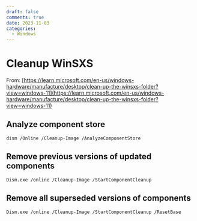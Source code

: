 ```yaml
---
draft: false
comments: true
date: 2023-11-03
categories:
  - Windows
---
```



# Cleanup WinSXS
From: [https://learn.microsoft.com/en-us/windows-hardware/manufacture/desktop/clean-up-the-winsxs-folder?view=windows-11](https://learn.microsoft.com/en-us/windows-hardware/manufacture/desktop/clean-up-the-winsxs-folder?view=windows-11)

## Analyze component store
```
dism /Online /Cleanup-Image /AnalyzeComponentStore
```
## Remove previous versions of updated components
```
Dism.exe /online /Cleanup-Image /StartComponentCleanup
```

## Remove all superseded versions of components
```
Dism.exe /online /Cleanup-Image /StartComponentCleanup /ResetBase
```